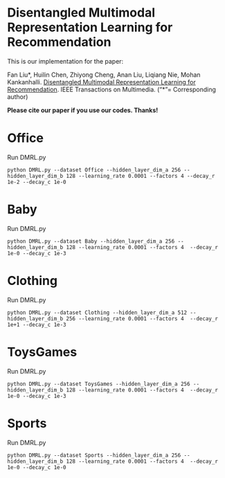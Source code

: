 # Disentangled Multimodal Representation Learning for Recommendation

This is our implementation for the paper:

Fan Liu*, Huilin Chen, Zhiyong Cheng, Anan Liu, Liqiang Nie, Mohan Kankanhalli. [Disentangled Multimodal Representation Learning for Recommendation](https://arxiv.org/pdf/2203.05406.pdf). IEEE Transactions on Multimedia. (“*”= Corresponding author)

**Please cite our paper if you use our codes. Thanks!**

# Office
Run DMRL.py
```
python DMRL.py --dataset Office --hidden_layer_dim_a 256 --hidden_layer_dim_b 128 --learning_rate 0.0001 --factors 4 --decay_r 1e-2 --decay_c 1e-0
```
# Baby
Run DMRL.py
```
python DMRL.py --dataset Baby --hidden_layer_dim_a 256 --hidden_layer_dim_b 128 --learning_rate 0.0001 --factors 4  --decay_r 1e-0 --decay_c 1e-3
```
# Clothing
Run DMRL.py
```
python DMRL.py --dataset Clothing --hidden_layer_dim_a 512 --hidden_layer_dim_b 256 --learning_rate 0.0001 --factors 4  --decay_r 1e+1 --decay_c 1e-3
```
# ToysGames
Run DMRL.py
```
python DMRL.py --dataset ToysGames --hidden_layer_dim_a 256 --hidden_layer_dim_b 128 --learning_rate 0.0001 --factors 4  --decay_r 1e-0 --decay_c 1e-3
```
# Sports
Run DMRL.py
```
python DMRL.py --dataset Sports --hidden_layer_dim_a 256 --hidden_layer_dim_b 128 --learning_rate 0.0001 --factors 4  --decay_r 1e-0 --decay_c 1e-0
```
